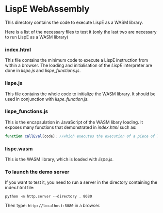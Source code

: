 # LispE WebAssembly

This directory contains the code to execute LispE as a WASM library.

Here is a list of the necessary files to test it (only the last two are necessary to run LispE as a WASM library)

### index.html
This file contains the minimum code to execute a LispE instruction from within a browser.
The loading and initialisation of the *LispE* interpreter are done in *lispe.js* and *lispe_functions.js*.

### lispe.js
This file contains the whole code to initialize the WASM library. It should be used in conjunction with *lispe_function.js*.

### lispe_functions.js
This is the encapsulation in JavaScript of the WASM libary loading.
It exposes many functions that demonstrated in *index.html* such as:

```JavaScript
function callEval(code); //which executes the execution of a piece of Tamgu code, it returns a string
```

### lispe.wasm
This is the WASM library, which is loaded with *lispe.js*.


### To launch the demo server
If you want to test it, you need to run a server in the directory containing the index.html file:

`python -m http.server --directory . 8080`

Then type: `http://localhost:8080` in a browser.

